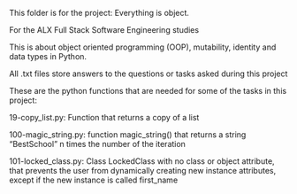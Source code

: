 This folder is for the project: Everything is object. 

For the ALX Full Stack Software Engineering studies

This is about object oriented programming (OOP), mutability, identity and data types in Python.

All .txt files store answers to the questions or tasks asked during this project

These are the python functions that are needed for some of the tasks in this project:

19-copy_list.py: Function that returns a copy of a list

100-magic_string.py: function magic_string() that returns a string “BestSchool” n times the number of the iteration

101-locked_class.py: Class LockedClass with no class or object attribute, that prevents the user from dynamically
creating new instance attributes, except if the new instance is called first_name


